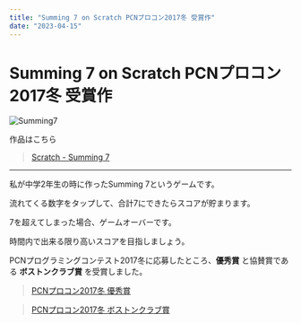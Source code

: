 ```yaml
---
title: "Summing 7 on Scratch PCNプロコン2017冬 受賞作"
date: "2023-04-15"
---
```


# Summing 7 on Scratch PCNプロコン2017冬 受賞作

![Summing7](/pj_summing7.png)

作品はこちら

> [Scratch - Summing 7](https://scratch.mit.edu/projects/195832525/)

---

私が中学2年生の時に作ったSumming 7というゲームです。

流れてくる数字をタップして、合計7にできたらスコアが貯まります。

7を超えてしまった場合、ゲームオーバーです。

時間内で出来る限り高いスコアを目指しましょう。

PCNプログラミングコンテスト2017冬に応募したところ、**優秀賞** と協賛賞である **ボストンクラブ賞** を受賞しました。

> [PCNプロコン2017冬 優秀賞](https://pcn.club/contest/contest08.html#second)

> [PCNプロコン2017冬 ボストンクラブ賞](https://pcn.club/contest/contest08.html#silver)

